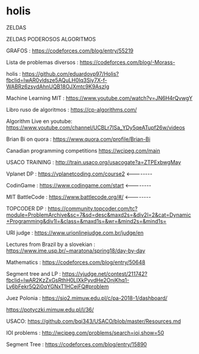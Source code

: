 # holis
ZELDAS




ZELDAS PODEROSOS ALGORITMOS

GRAFOS : https://codeforces.com/blog/entry/55219

Lista de problemas diversos : https://codeforces.com/blog/-Morass-

holis : https://github.com/eduardovp97/Holis?fbclid=IwAR0vldsze5AQuLH0Iq3Siy7X-f-WABRz6zsydAhnUQB18OJXmtc9K9AszIg

Machine Learning MIT : https://www.youtube.com/watch?v=JN6H4rQvwgY

Libro ruso de algoritmos : https://cp-algorithms.com/

Algorithm Live en youtube: https://www.youtube.com/channel/UCBLr7ISa_YDy5qeATupf26w/videos

Brian Bi on quora : https://www.quora.com/profile/Brian-Bi

Canadian programming competitions https://wcipeg.com/main

USACO TRAINING : http://train.usaco.org/usacogate?a=ZTPExbwgMay

Vplanet DP : https://vplanetcoding.com/course2   <--------

CodinGame : https://www.codingame.com/start      <--------

MIT BattleCode : https://www.battlecode.org/#/    <--------

TOPCODER DP :     https://community.topcoder.com/tc?module=ProblemArchive&sc=7&sd=desc&maxd2s=&div2l=2&cat=Dynamic+Programming&div1l=&class=&maxd1s=&wr=&mind2s=&mind1s=

URI judge :  https://www.urionlinejudge.com.br/judge/en

Lectures from Brazil by a slovekian : https://www.ime.usp.br/~maratona/spring18/day-by-day


Mathematics : https://codeforces.com/blog/entry/50648

Segment tree and LP : https://vjudge.net/contest/211742?fbclid=IwAR2KzZxGsRthH0LIXkPyvdHe2OnjKhq1-Lv6bFekr5Q2i0qYGNxT1HCejFQ#problem

Juez Polonia : https://sio2.mimuw.edu.pl/c/pa-2018-1/dashboard/

https://potyczki.mimuw.edu.pl/l/36/

USACO: https://github.com/bqi343/USACO/blob/master/Resources.md

IOI problems : http://wcipeg.com/problems/search=ioi,show=50

Segment Tree : https://codeforces.com/blog/entry/15890

